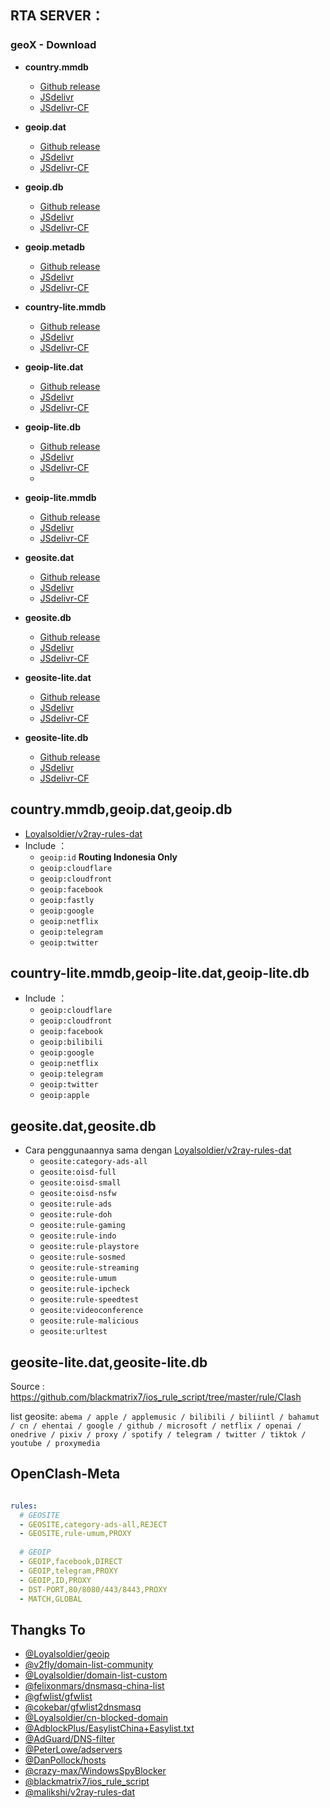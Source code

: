 ## **RTA SERVER**：

### geoX - Download
- **country.mmdb**
  - [Github release](https://github.com/rtaserver/meta-rules-dat/releases/download/latest/country.mmdb)
  - [JSdelivr](https://cdn.jsdelivr.net/gh/rtaserver/meta-rules-dat@release/country.mmdb)
  - [JSdelivr-CF](https://testingcf.jsdelivr.net/gh/rtaserver/meta-rules-dat@release/country.mmdb)
  
- **geoip.dat**
  - [Github release](https://github.com/rtaserver/meta-rules-dat/releases/download/latest/geoip.dat)
  - [JSdelivr](https://cdn.jsdelivr.net/gh/rtaserver/meta-rules-dat@release/geoip.dat)
  - [JSdelivr-CF](https://testingcf.jsdelivr.net/gh/rtaserver/meta-rules-dat@release/geoip.dat)

- **geoip.db**
  - [Github release](https://github.com/rtaserver/meta-rules-dat/releases/download/latest/geoip.db)
  - [JSdelivr](https://cdn.jsdelivr.net/gh/rtaserver/meta-rules-dat@release/geoip.db)
  - [JSdelivr-CF](https://testingcf.jsdelivr.net/gh/rtaserver/meta-rules-dat@release/geoip.db)

- **geoip.metadb**
  - [Github release](https://github.com/rtaserver/meta-rules-dat/releases/download/latest/geoip.metadb)
  - [JSdelivr](https://cdn.jsdelivr.net/gh/rtaserver/meta-rules-dat@release/geoip.metadb)
  - [JSdelivr-CF](https://testingcf.jsdelivr.net/gh/rtaserver/meta-rules-dat@release/geoip.metadb)

- **country-lite.mmdb**
  - [Github release](https://github.com/rtaserver/meta-rules-dat/releases/download/latest/country-lite.mmdb)
  - [JSdelivr](https://cdn.jsdelivr.net/gh/rtaserver/meta-rules-dat@release/country-lite.mmdb)
  - [JSdelivr-CF](https://testingcf.jsdelivr.net/gh/rtaserver/meta-rules-dat@release/country-lite.mmdb)
  
- **geoip-lite.dat**
  - [Github release](https://github.com/rtaserver/meta-rules-dat/releases/download/latest/geoip-lite.dat)
  - [JSdelivr](https://cdn.jsdelivr.net/gh/rtaserver/meta-rules-dat@release/geoip-lite.dat)
  - [JSdelivr-CF](https://testingcf.jsdelivr.net/gh/rtaserver/meta-rules-dat@release/geoip-lite.dat)

- **geoip-lite.db**
  - [Github release](https://github.com/rtaserver/meta-rules-dat/releases/download/latest/geoip-lite.db)
  - [JSdelivr](https://cdn.jsdelivr.net/gh/rtaserver/meta-rules-dat@release/geoip-lite.db)
  - [JSdelivr-CF](https://testingcf.jsdelivr.net/gh/rtaserver/meta-rules-dat@release/geoip-lite.db)
  - 
- **geoip-lite.mmdb**
  - [Github release](https://github.com/rtaserver/meta-rules-dat/releases/download/latest/geoip-lite.mmdb)
  - [JSdelivr](https://cdn.jsdelivr.net/gh/rtaserver/meta-rules-dat@release/geoip-lite.mmdb)
  - [JSdelivr-CF](https://testingcf.jsdelivr.net/gh/rtaserver/meta-rules-dat@release/geoip-lite.mmdb)
  
- **geosite.dat**
  - [Github release](https://github.com/rtaserver/meta-rules-dat/releases/download/latest/geosite.dat)
  - [JSdelivr](https://cdn.jsdelivr.net/gh/rtaserver/meta-rules-dat@release/geosite.dat)
  - [JSdelivr-CF](https://testingcf.jsdelivr.net/gh/rtaserver/meta-rules-dat@release/geosite.dat)

- **geosite.db**
  - [Github release](https://github.com/rtaserver/meta-rules-dat/releases/download/latest/geosite.db)
  - [JSdelivr](https://cdn.jsdelivr.net/gh/rtaserver/meta-rules-dat@release/geosite.db)
  - [JSdelivr-CF](https://testingcf.jsdelivr.net/gh/rtaserver/meta-rules-dat@release/geosite.db)

- **geosite-lite.dat**
  - [Github release](https://github.com/rtaserver/meta-rules-dat/releases/download/latest/geosite-lite.dat)
  - [JSdelivr](https://cdn.jsdelivr.net/gh/rtaserver/meta-rules-dat@release/geosite-lite.dat)
  - [JSdelivr-CF](https://testingcf.jsdelivr.net/gh/rtaserver/meta-rules-dat@release/geosite-lite.dat)

- **geosite-lite.db**
  - [Github release](https://github.com/rtaserver/meta-rules-dat/releases/download/latest/geosite-lite.db)
  - [JSdelivr](https://cdn.jsdelivr.net/gh/rtaserver/meta-rules-dat@release/geosite-lite.db)
  - [JSdelivr-CF](https://testingcf.jsdelivr.net/gh/rtaserver/meta-rules-dat@release/geosite-lite.db)

    
## **country.mmdb,geoip.dat,geoip.db**

- [Loyalsoldier/v2ray-rules-dat](https://github.com/Loyalsoldier/v2ray-rules-dat)
- Include ：
  - `geoip:id` **Routing Indonesia Only**
  - `geoip:cloudflare`
  - `geoip:cloudfront`
  - `geoip:facebook`
  - `geoip:fastly`
  - `geoip:google`
  - `geoip:netflix`
  - `geoip:telegram`
  - `geoip:twitter`

## **country-lite.mmdb,geoip-lite.dat,geoip-lite.db** 

- Include ：
  - `geoip:cloudflare`
  - `geoip:cloudfront`
  - `geoip:facebook`
  - `geoip:bilibili`
  - `geoip:google`
  - `geoip:netflix`
  - `geoip:telegram`
  - `geoip:twitter`
  - `geoip:apple`

## **geosite.dat,geosite.db**

- Cara penggunaannya sama dengan [Loyalsoldier/v2ray-rules-dat](https://github.com/Loyalsoldier/v2ray-rules-dat)  
  - `geosite:category-ads-all`
  - `geosite:oisd-full`
  - `geosite:oisd-small`
  - `geosite:oisd-nsfw`
  - `geosite:rule-ads`
  - `geosite:rule-doh`
  - `geosite:rule-gaming`
  - `geosite:rule-indo`
  - `geosite:rule-playstore`
  - `geosite:rule-sosmed`
  - `geosite:rule-streaming`
  - `geosite:rule-umum`
  - `geosite:rule-ipcheck`
  - `geosite:rule-speedtest`
  - `geosite:videoconference`
  - `geosite:rule-malicious`
  - `geosite:urltest`


## **geosite-lite.dat,geosite-lite.db**

Source : https://github.com/blackmatrix7/ios_rule_script/tree/master/rule/Clash

list geosite: `abema / apple / applemusic / bilibili / biliintl / bahamut / cn / ehentai / google / github / microsoft / netflix / openai / onedrive / pixiv / proxy / spotify / telegram / twitter / tiktok / youtube / proxymedia`


## **OpenClash-Meta**
```yaml

rules:
  # GEOSITE
  - GEOSITE,category-ads-all,REJECT
  - GEOSITE,rule-umum,PROXY
  
  # GEOIP
  - GEOIP,facebook,DIRECT
  - GEOIP,telegram,PROXY
  - GEOIP,ID,PROXY
  - DST-PORT,80/8080/443/8443,PROXY
  - MATCH,GLOBAL
```

## Thangks To

- [@Loyalsoldier/geoip](https://github.com/Loyalsoldier/geoip)
- [@v2fly/domain-list-community](https://github.com/v2fly/domain-list-community)
- [@Loyalsoldier/domain-list-custom](https://github.com/Loyalsoldier/domain-list-custom)
- [@felixonmars/dnsmasq-china-list](https://github.com/felixonmars/dnsmasq-china-list)
- [@gfwlist/gfwlist](https://github.com/gfwlist/gfwlist)
- [@cokebar/gfwlist2dnsmasq](https://github.com/cokebar/gfwlist2dnsmasq)
- [@Loyalsoldier/cn-blocked-domain](https://github.com/Loyalsoldier/cn-blocked-domain)
- [@AdblockPlus/EasylistChina+Easylist.txt](https://easylist-downloads.adblockplus.org/easylistchina+easylist.txt)
- [@AdGuard/DNS-filter](https://kb.adguard.com/en/general/adguard-ad-filters#dns-filter)
- [@PeterLowe/adservers](https://pgl.yoyo.org/adservers)
- [@DanPollock/hosts](https://someonewhocares.org/hosts)
- [@crazy-max/WindowsSpyBlocker](https://github.com/crazy-max/WindowsSpyBlocker)
- [@blackmatrix7/ios_rule_script](https://github.com/blackmatrix7/ios_rule_script)
- [@malikshi/v2ray-rules-dat](https://github.com/malikshi/v2ray-rules-dat)

